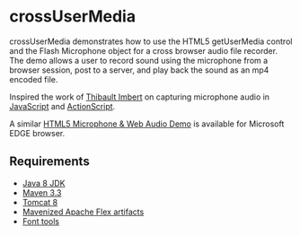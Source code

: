 # crossUserMedia #

crossUserMedia demonstrates how to use the HTML5 getUserMedia control and the Flash Microphone object for a cross browser audio file recorder.
The demo allows a user to record sound using the microphone from a browser session, post to a server, and play back the sound as an mp4 encoded file.

Inspired the work of [Thibault Imbert](http://www.adobe.com/devnet/author_bios/thibault_imbert.html) on capturing microphone audio in [JavaScript](http://typedarray.org/from-microphone-to-wav-to-server/) and [ActionScript](http://www.bytearray.org/?p=1858).

A similar [HTML5 Microphone & Web Audio Demo](https://dev.modern.ie/testdrive/demos/microphone/) is available for Microsoft EDGE browser.

## Requirements ##
* [Java 8 JDK](http://www.oracle.com/technetwork/java/javase/downloads/index.html)
* [Maven 3.3](https://maven.apache.org/download.cgi)
* [Tomcat 8](https://tomcat.apache.org)
* [Mavenized Apache Flex artifacts](crossUserMicrophone/README.md)
* [Font tools](crossUserFrontend/README.md)
